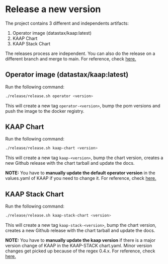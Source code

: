 # Release a new version

The project contains 3 different and independents artifacts:
1. Operator image (datastax/kaap:latest)
2. KAAP Chart
3. KAAP Stack Chart

The releases process are independent. You can also do the release on a different branch and merge to main.
For reference, check [here.](https://github.com/datastax/kaap/pull/212)


## Operator image (datastax/kaap:latest)

Run the following command:

```bash
./release/release.sh operator <version>
```

This will create a new tag `operator-<version>`, bump the pom versions and push the image to the docker registry.



## KAAP Chart

Run the following command:

```bash
./release/release.sh kaap-chart <version>
```

This will create a new tag `kaap-<version>`, bump the chart version, creates a new Github release with the chart tarball and update the docs.

**NOTE:** You have to **manually update the default operator version** in the values.yaml of KAAP if you need to change it.
For reference, check [here.](https://github.com/datastax/kaap/pull/213/commits/ebc1bb38edeaf2164d6f2d7c1729ebfe8ed94db1)

## KAAP Stack Chart

Run the following command:

```bash
./release/release.sh kaap-stack-chart <version>
```

This will create a new tag `kaap-stack-<version>`, bump the chart version, creates a new Github release with the chart tarball and update the docs.

**NOTE:** You have to **manually update the kaap version** if there is a major version change of KAAP in the KAAP-STACK 
chart.yaml. Minor version changes get picked up because of the regex 0.4.x.
For reference, check [here.](https://github.com/datastax/kaap/pull/213/commits/853d3135e5eb6bd25d373e5506e14640083b2c04)